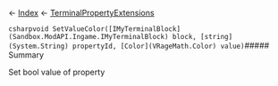 ← [Index](Api-Index) ← [TerminalPropertyExtensions](Sandbox.ModAPI.Interfaces.TerminalPropertyExtensions)

```csharpvoid SetValueColor([IMyTerminalBlock](Sandbox.ModAPI.Ingame.IMyTerminalBlock) block, [string](System.String) propertyId, [Color](VRageMath.Color) value)```##### Summary

Set bool value of property

